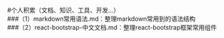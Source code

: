 #个人积累（文档、知识、工具、开发...）        
###（1）markdown常用语法.md：整理markdown常用到的语法结构      
###（2）react-bootstrap-中文文档.md：整理react-bootstrap框架常用组件
